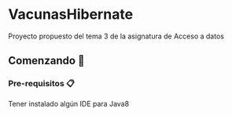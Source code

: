 # VacunasHibernate
Proyecto propuesto del tema 3 de la asignatura de Acceso a datos

## Comenzando 🚀


### Pre-requisitos 📋

Tener instalado algún IDE para Java8

